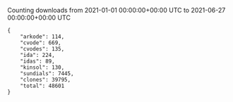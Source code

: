 
Counting downloads from 2021-01-01 00:00:00+00:00 UTC to 2021-06-27 00:00:00+00:00 UTC

```
{
    "arkode": 114,
    "cvode": 669,
    "cvodes": 135,
    "ida": 224,
    "idas": 89,
    "kinsol": 130,
    "sundials": 7445,
    "clones": 39795,
    "total": 48601
}
```
